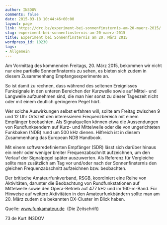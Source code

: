 ```yaml
---
author: IN3DOV
comments: false
date: 2015-03-18 10:44:46+00:00
layout: page
link: https://drc.bz/experiment-bei-sonnenfinsternis-am-20-maerz-2015/
slug: experiment-bei-sonnenfinsternis-am-20-maerz-2015
title: Experiment bei Sonnenfinsternis am 20. März 2015
wordpress_id: 10230
tags:
- Allgemein
---
```


Am Vormittag des kommenden Freitags, 20. März 2015, bekommen wir nicht nur eine partielle Sonnenfinsternis zu sehen, es bieten sich zudem in diesem Zusammenhang Empfangsexperimente an.

So ist damit zu rechnen, dass während des seltenen Ereignisses Funksignale in den unteren Bereichen der Kurzwelle sowie auf Mittel- und Langwelle aufzunehmen sind, die man hier sonst zu dieser Tageszeit nicht oder mit einem deutlich geringeren Pegel hört.

Wer solche Auswirkungen selbst erfahren will, sollte am Freitag zwischen 9 und 12 Uhr Ortszeit den interessieren Frequenzbereich mit einem Empfänger beobachten. Als Signalquellen können etwa die Aussendungen von Rundfunksendern auf Kurz- und Mittelwelle oder die von ungerichteten Funkbaken (NDB) rund um 500 kHz dienen. Hilfreich ist in diesem Zusammenhang das European NDB Handbook.

Mit einem softwaredefinierten Empfänger (SDR) lässt sich darüber hinaus ein mehr oder weniger breiter Frequenzabschnitt aufzeichnen, um den Verlauf der Signalpegel später auszuwerten. Als Referenz für Vergleiche sollte man zusätzlich am Tag vor und/oder nach der Sonnenfinsternis den gleichen Frequenzabschnitt aufzeichnen bzw. beobachten.

Der britische Amateurfunkverband, RSGB, koordiniert eine Reihe von Aktivitäten, darunter die Beobachtung von Rundfunkstationen auf Mittelwelle sowie den Opera-Betrieb auf 477 kHz und im 160-m-Band. Für Hinweise auf weitere Aktivitäten in den Amateurfunkbändern sollte man am 20. März zudem die bekannten DX-Cluster im Blick haben.

Quelle: www.funkamateur.de  (Die Zeitschrift)

73 de Kurt IN3DOV
